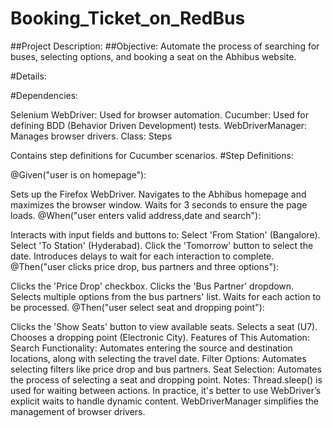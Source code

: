 # Booking_Ticket_on_RedBus

##Project Description:
##Objective:
Automate the process of searching for buses, selecting options, and booking a seat on the Abhibus website.

#Details:

#Dependencies:

Selenium WebDriver: Used for browser automation.
Cucumber: Used for defining BDD (Behavior Driven Development) tests.
WebDriverManager: Manages browser drivers.
Class: Steps

Contains step definitions for Cucumber scenarios.
#Step Definitions:

@Given("user is on homepage"):

Sets up the Firefox WebDriver.
Navigates to the Abhibus homepage and maximizes the browser window.
Waits for 3 seconds to ensure the page loads.
@When("user enters valid address,date and search"):

Interacts with input fields and buttons to:
Select 'From Station' (Bangalore).
Select 'To Station' (Hyderabad).
Click the 'Tomorrow' button to select the date.
Introduces delays to wait for each interaction to complete.
@Then("user clicks price drop, bus partners and three options"):

Clicks the 'Price Drop' checkbox.
Clicks the 'Bus Partner' dropdown.
Selects multiple options from the bus partners' list.
Waits for each action to be processed.
@Then("user select seat and dropping point"):

Clicks the 'Show Seats' button to view available seats.
Selects a seat (U7).
Chooses a dropping point (Electronic City).
Features of This Automation:
Search Functionality: Automates entering the source and destination locations, along with selecting the travel date.
Filter Options: Automates selecting filters like price drop and bus partners.
Seat Selection: Automates the process of selecting a seat and dropping point.
Notes:
Thread.sleep() is used for waiting between actions. In practice, it's better to use WebDriver’s explicit waits to handle dynamic content.
WebDriverManager simplifies the management of browser drivers.
